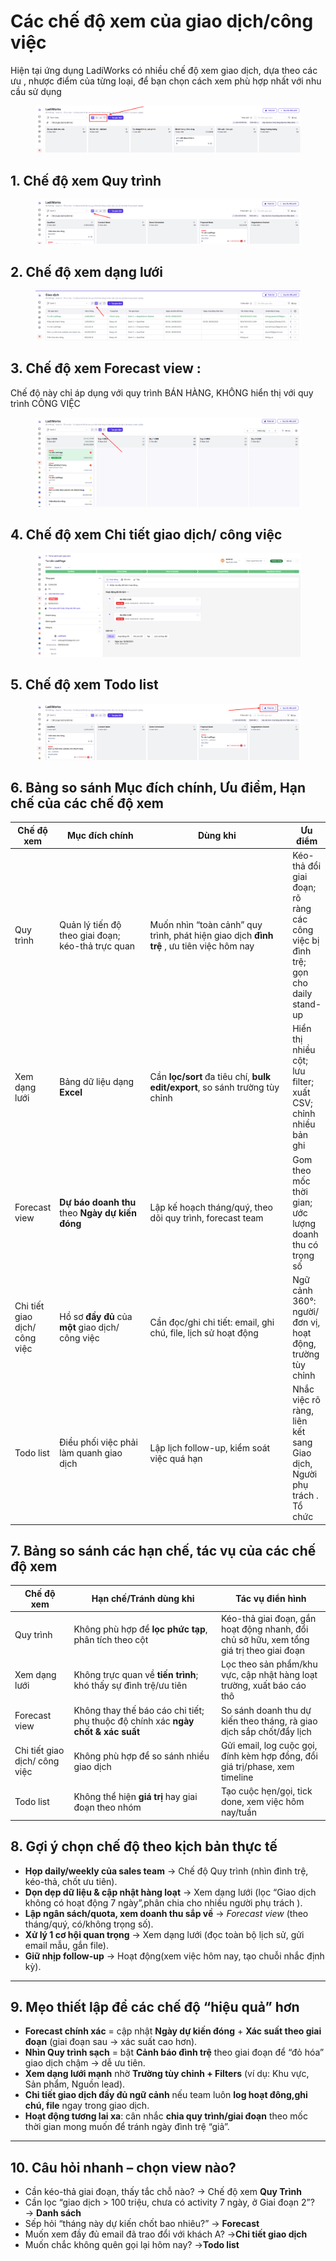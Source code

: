 # Các chế độ xem của giao dịch/công việc

Hiện tại ứng dụng LadiWorks có nhiều chế độ xem giao dịch, dựa theo các ưu , nhược điểm của từng loại, để bạn chọn cách xem phù hợp nhất với nhu cầu sử dụng

<figure><img src="../.gitbook/assets/image (1476).png" alt=""><figcaption></figcaption></figure>

## 1. Chế độ xem **Quy trình**&#x20;

<figure><img src="../.gitbook/assets/image (1).png" alt=""><figcaption></figcaption></figure>

## 2. Chế độ xem dạng lưới&#x20;

<figure><img src="../.gitbook/assets/image (2).png" alt=""><figcaption></figcaption></figure>

## 3. Chế độ xem Forecast view :&#x20;

Chế độ này chỉ áp dụng với quy trình BÁN HÀNG, KHÔNG hiển thị với quy trình CÔNG VIỆC

<figure><img src="../.gitbook/assets/image (3).png" alt=""><figcaption></figcaption></figure>

## 4. Chế độ xem Chi tiết giao dịch/ công việc

<figure><img src="../.gitbook/assets/image (4).png" alt=""><figcaption></figcaption></figure>

## 5. Chế độ xem Todo list &#x20;

<figure><img src="../.gitbook/assets/image (5).png" alt=""><figcaption></figcaption></figure>

## 6. Bảng so sánh Mục đích chính, Ưu điểm, Hạn chế của các chế độ xem

<table><thead><tr><th>Chế độ xem </th><th width="159.111083984375">Mục đích chính</th><th width="255.7777099609375">Dùng khi </th><th>Ưu điểm</th></tr></thead><tbody><tr><td>Quy trình</td><td>Quản lý tiến độ theo giai đoạn; kéo-thả trực quan</td><td>Muốn nhìn “toàn cảnh” quy trình, phát hiện giao dịch <strong>đình trệ</strong> , ưu tiên việc hôm nay</td><td>Kéo-thả đổi giai đoạn; rõ ràng các công việc bị đình trệ; gọn cho daily stand-up</td></tr><tr><td>Xem dạng lưới </td><td>Bảng dữ liệu dạng <strong>Excel</strong></td><td>Cần <strong>lọc/sort</strong> đa tiêu chí, <strong>bulk edit/export</strong>, so sánh trường tùy chỉnh</td><td>Hiển thị nhiều cột; lưu filter; xuất CSV; chỉnh nhiều bản ghi</td></tr><tr><td>Forecast view</td><td><strong>Dự báo doanh thu</strong> theo <strong>Ngày dự kiến đóng</strong> </td><td>Lập kế hoạch tháng/quý, theo dõi quy trình, forecast team</td><td>Gom theo mốc thời gian; ước lượng doanh thu có trọng số</td></tr><tr><td>Chi tiết giao dịch/ công việc </td><td>Hồ sơ <strong>đầy đủ</strong> của <strong>một</strong> giao dịch/ công việc </td><td>Cần đọc/ghi chi tiết: email, ghi chú, file, lịch sử hoạt động</td><td>Ngữ cảnh 360°: người/đơn vị, hoạt động, trường tùy chỉnh</td></tr><tr><td>Todo list  </td><td>Điều phối việc phải làm quanh giao dịch</td><td>Lập lịch follow-up, kiểm soát việc quá hạn</td><td> Nhắc việc rõ ràng, liên kết sang Giao dịch, Người phụ trách . Tổ chức</td></tr></tbody></table>

## 7. Bảng so sánh các hạn chế, tác vụ của các chế độ xem&#x20;

<table><thead><tr><th>Chế độ xem</th><th width="221.4444580078125">Hạn chế/Tránh dùng khi</th><th>Tác vụ điển hình</th></tr></thead><tbody><tr><td>Quy trình</td><td>Không phù hợp để <strong>lọc phức tạp</strong>, phân tích theo cột</td><td>Kéo-thả giai đoạn, gắn hoạt động nhanh, đổi chủ sở hữu, xem tổng giá trị theo giai đoạn</td></tr><tr><td>Xem dạng lưới </td><td>Không trực quan về <strong>tiến trình</strong>; khó thấy sự đình trệ/ưu tiên</td><td>Lọc theo sản phẩm/khu vực, cập nhật hàng loạt trường, xuất báo cáo thô</td></tr><tr><td>Forecast view</td><td>Không thay thế báo cáo chi tiết; phụ thuộc độ chính xác <strong>ngày chốt &#x26; xác suất</strong></td><td>So sánh doanh thu dự kiến theo tháng, rà giao dịch sắp chốt/đẩy lịch</td></tr><tr><td>Chi tiết giao dịch/ công việc </td><td>Không phù hợp để so sánh nhiều giao dịch</td><td>Gửi email, log cuộc gọi, đính kèm hợp đồng, đổi giá trị/phase, xem timeline</td></tr><tr><td>Todo list  </td><td>Không thể hiện <strong>giá trị</strong> hay giai đoạn theo nhóm</td><td>Tạo cuộc hẹn/gọi, tick done, xem việc hôm nay/tuần</td></tr></tbody></table>

## 8. Gợi ý chọn chế độ theo kịch bản thực tế

* **Họp daily/weekly của sales team** → Chế độ Quy trình  (nhìn đình trệ, kéo-thả, chốt ưu tiên).
* **Dọn dẹp dữ liệu & cập nhật hàng loạt** → Xem dạng lưới (lọc “Giao dịch không có hoạt động 7 ngày”,phân chia cho nhiều người phụ trách ).
* **Lập ngân sách/quota, xem doanh thu sắp về** → _Forecast view_ (theo tháng/quý, có/không trọng số).
* **Xử lý 1 cơ hội quan trọng** → Xem dạng lưới (đọc toàn bộ lịch sử, gửi email mẫu, gắn file).
* **Giữ nhịp follow-up** → Hoạt động(xem việc hôm nay, tạo chuỗi nhắc định kỳ).

***

## 9. Mẹo thiết lập để các chế độ “hiệu quả” hơn

* **Forecast chính xác** = cập nhật **Ngày dự kiến đóng** + **Xác suất theo giai đoạn** (giai đoạn sau → xác suất cao hơn).
* **Nhìn Quy trình sạch** = bật **Cảnh báo đình trệ** theo giai đoạn để “đỏ hóa” giao dịch chậm → dễ ưu tiên.
* **Xem dạng lưới mạnh** nhờ **Trường tùy chỉnh + Filters** (ví dụ: Khu vực, Sản phẩm, Nguồn lead).
* **Chi tiết giao dịch đầy đủ ngữ cảnh** nếu team luôn **log hoạt đông,ghi chú, file** ngay trong giao dịch.
* **Hoạt động tương lai xa**: cân nhắc **chia quy trình/giai đoạn** theo mốc thời gian mong muốn để tránh ngày đình trệ “giả”.

***

## 10. Câu hỏi nhanh – chọn view nào?

* Cần kéo-thả giai đoạn, thấy tắc chỗ nào? → Chế độ xem **Quy Trình**
* Cần lọc “giao dịch > 100 triệu, chưa có activity 7 ngày, ở Giai đoạn 2”? → **Danh sách**
* Sếp hỏi “tháng này dự kiến chốt bao nhiêu?” → **Forecast**
* Muốn xem đầy đủ email đã trao đổi với khách A? →**Chi tiết giao dịch**
* Muốn chắc không quên gọi lại hôm nay? →**Todo list** &#x20;
